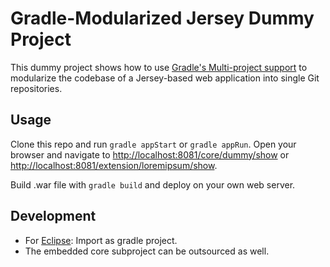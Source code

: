 # Gradle-Modularized Jersey Dummy Project

This dummy project shows how to use 
[Gradle's Multi-project support](https://docs.gradle.org/current/userguide/multi_project_builds.html) 
to modularize the codebase of a Jersey-based web application into single Git repositories.

## Usage

Clone this repo and run `gradle appStart` or `gradle appRun`. 
Open your browser and navigate to [http://localhost:8081/core/dummy/show](http://localhost:8081/core/dummy/show) 
or [http://localhost:8081/extension/loremipsum/show](http://localhost:8081/extension/loremipsum/show).

Build .war file with `gradle build` and deploy on your own web server.

## Development
* For [Eclipse](https://www.eclipse.org): Import as gradle project.
* The embedded core subproject can be outsourced as well.
